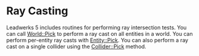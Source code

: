 # Ray Casting #
Leadwerks 5 includes routines for performing ray intersection tests. You can call [World::Pick](API_World_Pick_FP.md) to
perform a ray cast on all entities in a world. You can perform per-entity ray casts with [Entity::Pick](API_Entity_Pick_FP.md).
You can also perform a ray cast on a single collider using the [Collider::Pick](API_Collider_Pick_FP.md) method.
